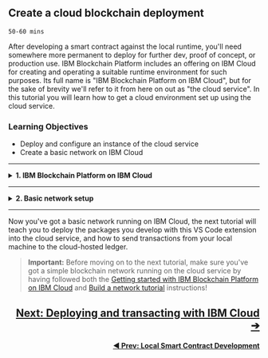<!-- # TUTORIAL 2: Create a cloud blockchain deployment -->

## **Create a cloud blockchain deployment**
`50-60 mins`

After developing a smart contract against the local runtime, you'll need somewhere more permanent to deploy for further dev, proof of concept, or production use. IBM Blockchain Platform includes an offering on IBM Cloud for creating and operating a suitable runtime environment for such purposes. Its full name is "IBM Blockchain Platform on IBM Cloud", but for the sake of brevity we'll refer to it from here on out as "the cloud service". In this tutorial you will learn how to get a cloud environment set up using the cloud service.

### **Learning Objectives**

* Deploy and configure an instance of the cloud service
* Create a basic network on IBM Cloud

---
<details>
<summary><b>1. IBM Blockchain Platform on IBM Cloud</b></summary>

The cloud service comes with comprehensive documentation and tutorials on IBM Cloud. Here are some good starting points...

* (Optional) Learn about what the cloud service is with this overview: [About IBM Blockchain Platform on IBM Cloud](https://cloud.ibm.com/docs/services/blockchain/howto?topic=blockchain-ibp-console-overview&cm_mmc=OSocial_Googleplus-_-Blockchain+and+Watson+Financial+Services_Blockchain-_-WW_WW-_-VS+code+link+-+about+IBM+Blockchain+Platform&cm_mmca1=000026VG&cm_mmca2=10008691)

* (Required) Get started using the cloud service: [Getting started with IBM Blockchain Platform on IBM Cloud](https://cloud.ibm.com/docs/services/blockchain/howto?topic=blockchain-ibp-v2-deploy-iks&cm_mmc=OSocial_Googleplus-_-Blockchain+and+Watson+Financial+Services_Blockchain-_-WW_WW-_-VS+code+link+-+Getting+started&cm_mmca1=000026VG&cm_mmca2=10008691#ibp-v2-deploy-iks)

Follow the steps in the "Getting Started" link, and you will have your own instance on the cloud service, with an associated Kubernetes cluster where your created resources will run. Next, it's time to create some resources on IBM Cloud. 

</details>

---

<details>
<summary><b>2. Basic network setup</b></summary>

You should recognise some of the terms you're about to see in the cloud service (like "Organization", "Peer", "Channel" etc.) from the Local Fabric runtime provided with this VS Code extension. What you're doing in this step is creating a similar set of resources running on IBM Cloud (via the Kubernetes service) and managed by the cloud service's operational tooling console.

* (Required) Follow this tutorial to set up your cloud runtime: [Build a network tutorial](https://cloud.ibm.com/docs/services/blockchain/howto?topic=blockchain-ibp-console-build-network&cm_mmc=OSocial_Googleplus-_-Blockchain+and+Watson+Financial+Services_Blockchain-_-WW_WW-_-VS+code+link+-+Build+a+network+tutorial&cm_mmca1=000026VG&cm_mmca2=10008691#ibp-console-build-network)

There's no need to follow the subsequent tutorials in the "sample network tutorial series": this initial configuration is perfectly sufficient for deploying your smart contracts and submitting some transactions.

</details>

---

Now you've got a basic network running on IBM Cloud, the next tutorial will teach you to deploy the packages you develop with this VS Code extension into the cloud service, and how to send transactions from your local machine to the cloud-hosted ledger.

> **Important:** Before moving on to the next tutorial, make sure you've got a simple blockchain network running on the cloud service by having followed both the [Getting started with IBM Blockchain Platform on IBM Cloud](https://cloud.ibm.com/docs/services/blockchain/howto?topic=blockchain-ibp-v2-deploy-iks&cm_mmc=OSocial_Googleplus-_-Blockchain+and+Watson+Financial+Services_Blockchain-_-WW_WW-_-VS+code+link+-+Getting+started&cm_mmca1=000026VG&cm_mmca2=10008691#ibp-v2-deploy-iks) and [Build a network tutorial](https://cloud.ibm.com/docs/services/blockchain/howto?topic=blockchain-ibp-console-build-network&cm_mmc=OSocial_Googleplus-_-Blockchain+and+Watson+Financial+Services_Blockchain-_-WW_WW-_-VS+code+link+-+Build+a+network+tutorial&cm_mmca1=000026VG&cm_mmca2=10008691#ibp-console-build-network) instructions!

<a href='./cloud-deploy.md'><h2 align='right'><b>Next: Deploying and transacting with IBM Cloud ➔</h2></a>

<a href='./local-dev.md'><h4 align='right'><b> ◀ Prev: Local Smart Contract Development</b></h4></a>